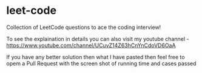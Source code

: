 # leet-code
Collection of LeetCode questions to ace the coding interview!

To see the explaination in details you can also visit my youtube channel - https://www.youtube.com/channel/UCuvZ14Z63hCnYnCdoVD6OaA

If you have any better solution then what I have pasted then feel free to opem a Pull Request with the screen shot of running time and cases passed
